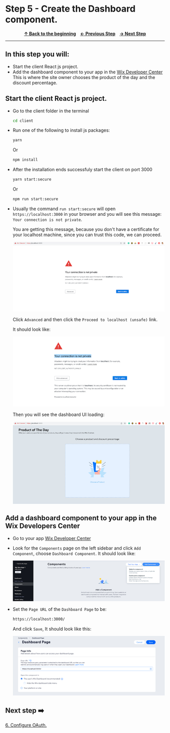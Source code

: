 # Step 5 - Create the Dashboard component.

<p align="center">
  <strong>
    <a href="../README.md#steps"> ↑ Back to the beginning</a>&nbsp;&nbsp;&nbsp;
    <a href="04-permissions.md"> ← Previous Step</a>&nbsp;&nbsp;&nbsp;
    <a href="06-OAuth.md"> → Next Step</a>
  </strong>
</p>
<hr/>

## In this step you will:

 * Start the client React js project.
 * Add the dashboard component to your app in the [Wix Developer Center][wix-dev-center] This is where the site owner chooses the product of the day and the discount percentage.
 
 

## Start the client React js project.

-   Go to the client folder in the terminal
   
    ```bash
    cd client 
    ```
-  Run one of the following to install js packages:
    ```bash
    yarn 
    ```
    Or
    ```bash
    npm install 
    ```
-  After the installation ends successfuly start the client on port 3000
    ```bash
    yarn start:secure 
    ```
    Or
    ```bash
    npm run start:secure 
    ```
- Usually the command `run start:secure` will open `https://localhost:3000` in your browser and you will see this message:
`Your connection is not private`.

    You are getting this message, because you don't have a certificate for your localhost machine, since you can trust this code, we can proceed.

    ![wix development site](../images/https-localhost.jpg?raw=true)

    Click `Advanced` and then click the `Proceed to localhost (unsafe)` link.

    It should look like:
    
    ![wix development site](../images/https-proceed.jpg?raw=true)

    Then you will see the dashboard UI loading:


    ![wix development site](../images/ui-dashboard.jpg?raw=true)

    

## Add a dashboard component to your app in the Wix Developers Center
-   Go to your app [Wix Developer Center][wix-dev-center]
-   Look for the `Components` page on the left sidebar and click `Add Component`, choose `Dashboard Component`. It should look like:

    ![wix development site](../images/add-component.jpg?raw=true)
-   Set the `Page URL` of the `Dashboard Page` to be: 
    ```bash
    https://localhost:3000/
    ```
    And click `Save`, It should look like this:

    ![wix development site](../images/dashboard-localhost.jpg?raw=true)




## Next step ➡️

[6. Configure OAuth.][step05]


[gh-back]: ../README.md#steps
[step05]: 06-OAuth.md
[wix-dev-center]: https://dev.wix.com
